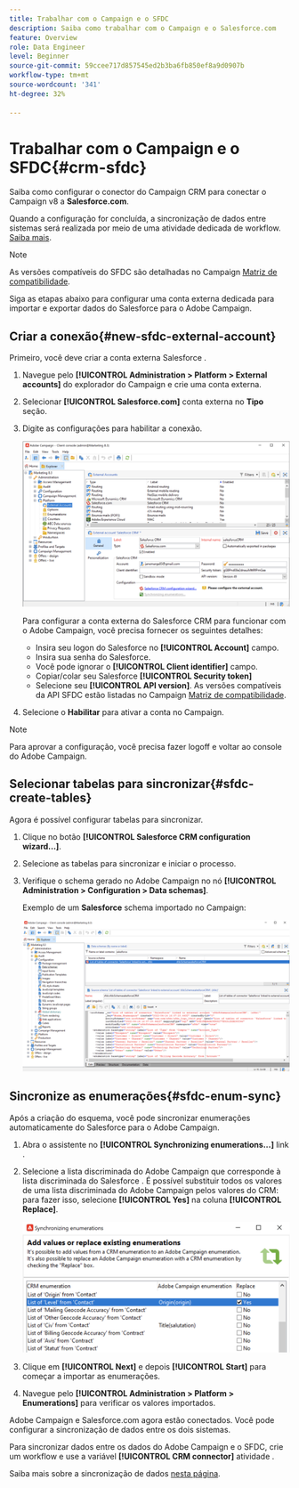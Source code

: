 ```yaml
---
title: Trabalhar com o Campaign e o SFDC
description: Saiba como trabalhar com o Campaign e o Salesforce.com
feature: Overview
role: Data Engineer
level: Beginner
source-git-commit: 59ccee717d857545ed2b3ba6fb850ef8a9d0907b
workflow-type: tm+mt
source-wordcount: '341'
ht-degree: 32%

---
```


# Trabalhar com o Campaign e o SFDC{#crm-sfdc}

Saiba como configurar o conector do Campaign CRM para conectar o Campaign v8 a **Salesforce.com**.

Quando a configuração for concluída, a sincronização de dados entre sistemas será realizada por meio de uma atividade dedicada de workflow. [Saiba mais](crm-data-sync.md).

>[!NOTE]
>
>As versões compatíveis do SFDC são detalhadas no Campaign [Matriz de compatibilidade](../start/compatibility-matrix.md).


Siga as etapas abaixo para configurar uma conta externa dedicada para importar e exportar dados do Salesforce para o Adobe Campaign.

## Criar a conexão{#new-sfdc-external-account}

Primeiro, você deve criar a conta externa Salesforce .

1. Navegue pelo **[!UICONTROL Administration > Platform > External accounts]** do explorador do Campaign e crie uma conta externa.
1. Selecionar **[!UICONTROL Salesforce.com]** conta externa no **Tipo** seção.
1. Digite as configurações para habilitar a conexão.

   ![](assets/sfdc-external-account.png)

   Para configurar a conta externa do Salesforce CRM para funcionar com o Adobe Campaign, você precisa fornecer os seguintes detalhes:

   * Insira seu logon do Salesforce no **[!UICONTROL Account]** campo.
   * Insira sua senha do Salesforce.
   * Você pode ignorar o **[!UICONTROL Client identifier]** campo.
   * Copiar/colar seu Salesforce **[!UICONTROL Security token]**
   * Selecione seu **[!UICONTROL API version]**. As versões compatíveis da API SFDC estão listadas no Campaign [Matriz de compatibilidade](../start/compatibility-matrix.md).

1. Selecione o **Habilitar** para ativar a conta no Campaign.

>[!NOTE]
>
>Para aprovar a configuração, você precisa fazer logoff e voltar ao console do Adobe Campaign.

## Selecionar tabelas para sincronizar{#sfdc-create-tables}

Agora é possível configurar tabelas para sincronizar.

1. Clique no botão **[!UICONTROL Salesforce CRM configuration wizard...]**.
1. Selecione as tabelas para sincronizar e iniciar o processo.
1. Verifique o schema gerado no Adobe Campaign no nó **[!UICONTROL Administration > Configuration > Data schemas]**.

   Exemplo de um **Salesforce** schema importado no Campaign:

   ![](assets/sfdc-schemas.png)

## Sincronize as enumerações{#sfdc-enum-sync}

Após a criação do esquema, você pode sincronizar enumerações automaticamente do Salesforce para o Adobe Campaign.

1. Abra o assistente no  **[!UICONTROL Synchronizing enumerations...]** link .
1. Selecione a lista discriminada do Adobe Campaign que corresponde à lista discriminada do Salesforce .
É possível substituir todos os valores de uma lista discriminada do Adobe Campaign pelos valores do CRM: para fazer isso, selecione **[!UICONTROL Yes]** na coluna **[!UICONTROL Replace]**.

   ![](assets/sfdc-enum.png)

1. Clique em **[!UICONTROL Next]** e depois **[!UICONTROL Start]** para começar a importar as enumerações.

1. Navegue pelo **[!UICONTROL Administration > Platform > Enumerations]** para verificar os valores importados.


Adobe Campaign e Salesforce.com agora estão conectados. Você pode configurar a sincronização de dados entre os dois sistemas.

Para sincronizar dados entre os dados do Adobe Campaign e o SFDC, crie um workflow e use a variável **[!UICONTROL CRM connector]** atividade .

Saiba mais sobre a sincronização de dados [nesta página](crm-data-sync.md).

